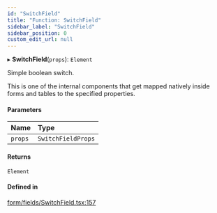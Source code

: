 ```yaml
---
id: "SwitchField"
title: "Function: SwitchField"
sidebar_label: "SwitchField"
sidebar_position: 0
custom_edit_url: null
---
```


▸ **SwitchField**(`props`): `Element`

Simple boolean switch.

This is one of the internal components that get mapped natively inside forms
and tables to the specified properties.

#### Parameters

| Name | Type |
| :------ | :------ |
| `props` | `SwitchFieldProps` |

#### Returns

`Element`

#### Defined in

[form/fields/SwitchField.tsx:157](https://github.com/Camberi/firecms/blob/2d60fba/src/form/fields/SwitchField.tsx#L157)
